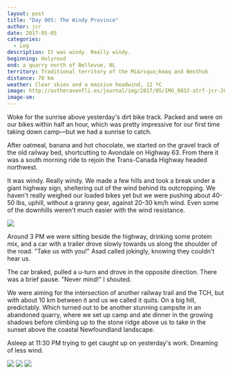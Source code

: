 ```yaml
---
layout: post
title: "Day 005: The Windy Province"
author: jcr
date: 2017-05-05
categories:
  - Log
description: It was windy. Really windy.
beginning: Holyrood
end: a quarry north of Bellevue, NL
territory: Traditional territory of the Mi&rsquo;kmaq and Beothuk
distance: 70 km
weather: Clear skies and a massive headwind, 12 ºC
image: http://astheravenfli.es/journal/img/2017/05/IMG_0832-atrf-jcr-2000-web.jpg
image-sm:
---
```


Woke for the sunrise above yesterday's dirt bike track. Packed and were on our bikes within half an hour, which was pretty impressive for our first time taking down camp—but we had a sunrise to catch.

After oatmeal, banana and hot chocolate, we started on the gravel track of the old railway bed, shortcutting to Avondale on Highway 63. From there it was a south morning ride to rejoin the Trans-Canada Highway headed northwest.

It was windy. Really windy. We made a few hills and took a break under a giant highway sign, sheltering out of the wind behind its outcropping. We haven't really weighed our loaded bikes yet but we were pushing about 40-50 lbs, uphill, without a granny gear, against 20-30 km/h wind. Even some of the downhills weren't much easier with the wind resistance.

<img src="http://astheravenfli.es/journal/img/2017/05/IMG_0156-atrf-ac-2000-web.jpg">

Around 3 PM we were sitting beside the highway, drinking some protein mix, and a car with a trailer drove slowly towards us along the shoulder of the road. "Take us with you!" Asad called jokingly, knowing they couldn't hear us.

The car braked, pulled a u-turn and drove in the opposite direction. There was a brief pause. "Never mind!" I shouted.

We were aiming for the intersection of another railway trail and the TCH, but with about 10 km between it and us we called it quits. On a big hill, predictably. Which turned out to be another stunning campsite in an abandoned quarry, where we set up camp and ate dinner in the growing shadows before climbing up to the stone ridge above us to take in the sunset above the coastal Newfoundland landscape.

Asleep at 11:30 PM trying to get caught up on yesterday's work. Dreaming of less wind.

<img src="http://astheravenfli.es/journal/img/2017/05/IMG_0931-atrf-jcr-2000-web.jpg">

<img src="http://astheravenfli.es/journal/img/2017/05/IMG_0939-atrf-jcr-2000-web.jpg">

<img src="http://astheravenfli.es/journal/img/2017/05/IMG_0237-atrf-ac-2000-web.jpg">